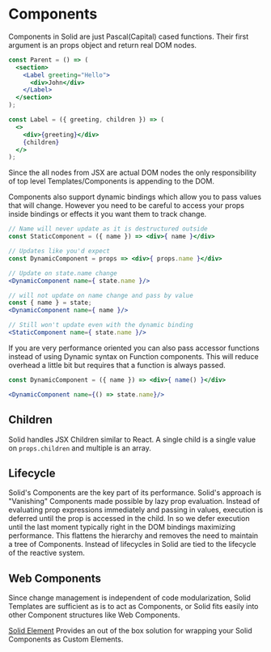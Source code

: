 # Components

Components in Solid are just Pascal(Capital) cased functions. Their first argument is an props object and return real DOM nodes.

```jsx
const Parent = () => (
  <section>
    <Label greeting="Hello">
      <div>John</div>
    </Label>
  </section>
);

const Label = ({ greeting, children }) => (
  <>
    <div>{greeting}</div>
    {children}
  </>
);
```

Since the all nodes from JSX are actual DOM nodes the only responsibility of top level Templates/Components is appending to the DOM.

Components also support dynamic bindings which allow you to pass values that will change. However you need to be careful to access your props inside bindings or effects it you want them to track change.

```jsx
// Name will never update as it is destructured outside
const StaticComponent = ({ name }) => <div>{ name }</div>

// Updates like you'd expect
const DynamicComponent = props => <div>{ props.name }</div>

// Update on state.name change
<DynamicComponent name={ state.name }/>

// will not update on name change and pass by value
const { name } = state;
<DynamicComponent name={ name }/>

// Still won't update even with the dynamic binding
<StaticComponent name={ state.name }/>
```

If you are very performance oriented you can also pass accessor functions instead of using Dynamic syntax on Function components. This will reduce overhead a little bit but requires that a function is always passed.

```jsx
const DynamicComponent = ({ name }) => <div>{ name() }</div>

<DynamicComponent name={() => state.name}/>
```

## Children

Solid handles JSX Children similar to React. A single child is a single value on `props.children` and multiple is an array.

## Lifecycle

Solid's Components are the key part of its performance. Solid's approach is "Vanishing" Components made possible by lazy prop evaluation. Instead of evaluating prop expressions immediately and passing in values, execution is deferred until the prop is accessed in the child. In so we defer execution until the last moment typically right in the DOM bindings maximizing performance. This flattens the hierarchy and removes the need to maintain a tree of Components. Instead of lifecycles in Solid are tied to the lifecycle of the reactive system.

## Web Components

Since change management is independent of code modularization, Solid Templates are sufficient as is to act as Components, or Solid fits easily into other Component structures like Web Components.

[Solid Element](https://github.com/ryansolid/solid/tree/master/packages/solid-element) Provides an out of the box solution for wrapping your Solid Components as Custom Elements.
